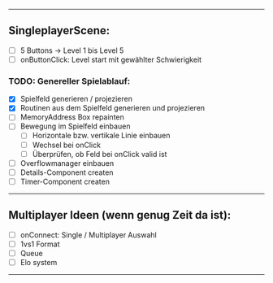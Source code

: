 
---
## SingleplayerScene:

- [ ] 5 Buttons -> Level 1 bis Level 5 
- [ ] onButtonClick: Level start mit gewählter Schwierigkeit

### TODO: Genereller Spielablauf:

- [X] Spielfeld generieren / projezieren
- [X] Routinen aus dem Spielfeld generieren und projezieren
- [ ] MemoryAddress Box repainten
- [ ] Bewegung im Spielfeld einbauen
  - [ ] Horizontale bzw. vertikale Linie einbauen
  - [ ] Wechsel bei onClick
  - [ ] Überprüfen, ob Feld bei onClick valid ist
- [ ] Overflowmanager einbauen
- [ ] Details-Component createn
- [ ] Timer-Component createn

---
## Multiplayer Ideen (wenn genug Zeit da ist):

- [ ] onConnect: Single / Multiplayer Auswahl
- [ ] 1vs1 Format
- [ ] Queue
- [ ] Elo system

--- 
